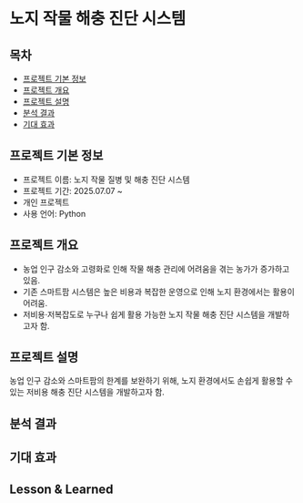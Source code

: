 # 노지 작물 해충 진단 시스템

## 목차
  - [프로젝트 기본 정보](#프로젝트-기본-정보)
  - [프로젝트 개요](#프로젝트-개요)
  - [프로젝트 설명](#프로젝트-설명)
  - [분석 결과](#분석-결과)
  - [기대 효과](#기대-효과)

## 프로젝트 기본 정보
- 프로젝트 이름: 노지 작물 질병 및 해충 진단 시스템
- 프로젝트 기간: 2025.07.07 ~
- 개인 프로젝트
- 사용 언어: Python

## 프로젝트 개요
- 농업 인구 감소와 고령화로 인해 작물 해충 관리에 어려움을 겪는 농가가 증가하고 있음.
- 기존 스마트팜 시스템은 높은 비용과 복잡한 운영으로 인해 노지 환경에서는 활용이 어려움.
- 저비용·저복잡도로 누구나 쉽게 활용 가능한 노지 작물 해충 진단 시스템을 개발하고자 함.

## 프로젝트 설명
농업 인구 감소와 스마트팜의 한계를 보완하기 위해, 노지 환경에서도 손쉽게 활용할 수 있는 저비용 해충 진단 시스템을 개발하고자 함.

## 분석 결과


## 기대 효과


## Lesson & Learned
